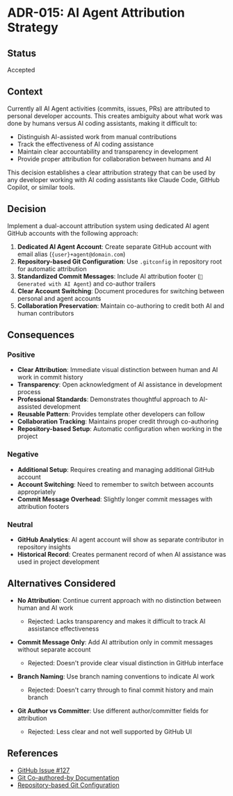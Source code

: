 # ADR-015: AI Agent Attribution Strategy

## Status

Accepted

## Context

Currently all AI Agent activities (commits, issues, PRs) are attributed to personal developer accounts.
This creates ambiguity about what work was done by humans versus AI coding assistants, making it difficult to:

- Distinguish AI-assisted work from manual contributions
- Track the effectiveness of AI coding assistance
- Maintain clear accountability and transparency in development
- Provide proper attribution for collaboration between humans and AI

This decision establishes a clear attribution strategy that can be used by any developer working with AI
coding assistants like Claude Code, GitHub Copilot, or similar tools.

## Decision

Implement a dual-account attribution system using dedicated AI agent GitHub accounts with the following approach:

1. **Dedicated AI Agent Account**: Create separate GitHub account with email alias (`{user}+agent@domain.com`)
2. **Repository-based Git Configuration**: Use `.gitconfig` in repository root for automatic attribution
3. **Standardized Commit Messages**: Include AI attribution footer (`🤖 Generated with AI Agent`) and co-author trailers
4. **Clear Account Switching**: Document procedures for switching between personal and agent accounts
5. **Collaboration Preservation**: Maintain co-authoring to credit both AI and human contributors

## Consequences

### Positive

- **Clear Attribution**: Immediate visual distinction between human and AI work in commit history
- **Transparency**: Open acknowledgment of AI assistance in development process
- **Professional Standards**: Demonstrates thoughtful approach to AI-assisted development
- **Reusable Pattern**: Provides template other developers can follow
- **Collaboration Tracking**: Maintains proper credit through co-authoring
- **Repository-based Setup**: Automatic configuration when working in the project

### Negative

- **Additional Setup**: Requires creating and managing additional GitHub account
- **Account Switching**: Need to remember to switch between accounts appropriately
- **Commit Message Overhead**: Slightly longer commit messages with attribution footers

### Neutral

- **GitHub Analytics**: AI agent account will show as separate contributor in repository insights
- **Historical Record**: Creates permanent record of when AI assistance was used in project development

## Alternatives Considered

- **No Attribution**: Continue current approach with no distinction between human and AI work
  - Rejected: Lacks transparency and makes it difficult to track AI assistance effectiveness

- **Commit Message Only**: Add AI attribution only in commit messages without separate account
  - Rejected: Doesn't provide clear visual distinction in GitHub interface

- **Branch Naming**: Use branch naming conventions to indicate AI work
  - Rejected: Doesn't carry through to final commit history and main branch

- **Git Author vs Committer**: Use different author/committer fields for attribution
  - Rejected: Less clear and not well supported by GitHub UI

## References

- [GitHub Issue #127](https://github.com/mikiwiik/instructions-only-claude-coding/issues/127)
- [Git Co-authored-by Documentation](https://docs.github.com/en/pull-requests/committing-changes-to-your-project/creating-and-editing-commits/creating-a-commit-with-multiple-authors)
- [Repository-based Git Configuration](https://git-scm.com/docs/git-config#Documentation/git-config.txt-includepathorlltpathgt)
